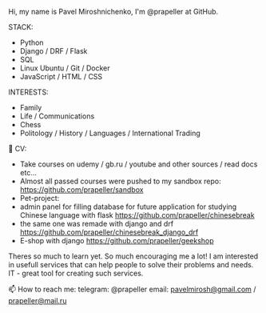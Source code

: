 Hi, my name is Pavel Miroshnichenko, I'm @prapeller at GitHub.

STACK:

- Python
- Django / DRF / Flask
- SQL
- Linux Ubuntu / Git / Docker
- JavaScript / HTML / CSS

INTERESTS:

- Family
- Life / Communications
- Chess
- Politology / History / Languages / International Trading


🌱 CV:

- Take courses on udemy / gb.ru / youtube and other sources / read docs etc... 
- Almost all passed courses were pushed to my sandbox repo: https://github.com/prapeller/sandbox
- Pet-project:
- admin panel for filling database for future application for studying Chinese language with flask https://github.com/prapeller/chinesebreak
- the same one was remade with django and drf https://github.com/prapeller/chinesebreak_django_drf
- E-shop with django https://github.com/prapeller/geekshop

Theres so much to learn yet. So much encouraging me a lot! I am interested in usefull services that can help people to solve their problems and needs. 
IT - great tool for creating such services.

📫 How to reach me: 
telegram: @prapeller
email: pavelmirosh@gmail.com / prapeller@mail.ru
